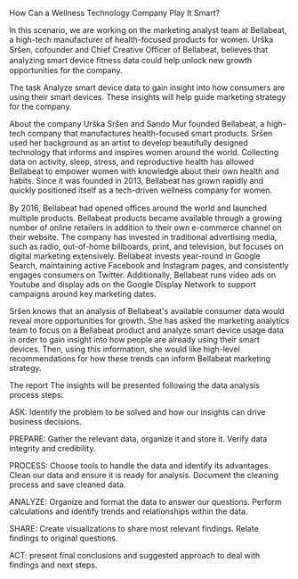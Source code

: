 How Can a Wellness Technology Company Play It Smart?

In this scenario, we are working on the marketing analyst team at Bellabeat, a high-tech manufacturer of health-focused products for women. Urška Sršen, cofounder and Chief Creative Oﬃcer of Bellabeat, believes that analyzing smart device ﬁtness data could help unlock new growth opportunities for the company.

The task
Analyze smart device data to gain insight into how consumers are using their smart devices. These insights will help guide marketing strategy for the company.

About the company
Urška Sršen and Sando Mur founded Bellabeat, a high-tech company that manufactures health-focused smart products. Sršen used her background as an artist to develop beautifully designed technology that informs and inspires women around the world. Collecting data on activity, sleep, stress, and reproductive health has allowed Bellabeat to empower women with knowledge about their own health and habits. Since it was founded in 2013, Bellabeat has grown rapidly and quickly positioned itself as a tech-driven wellness company for women.

By 2016, Bellabeat had opened oﬃces around the world and launched multiple products. Bellabeat products became available through a growing number of online retailers in addition to their own e-commerce channel on their website. The company has invested in traditional advertising media, such as radio, out-of-home billboards, print, and television, but focuses on digital marketing extensively. Bellabeat invests year-round in Google Search, maintaining active Facebook and Instagram pages, and consistently engages consumers on Twitter. Additionally, Bellabeat runs video ads on Youtube and display ads on the Google Display Network to support campaigns around key marketing dates.

Sršen knows that an analysis of Bellabeat's available consumer data would reveal more opportunities for growth. She has asked the marketing analytics team to focus on a Bellabeat product and analyze smart device usage data in order to gain insight into how people are already using their smart devices. Then, using this information, she would like high-level recommendations for how these trends can inform Bellabeat marketing strategy.

The report
The insights will be presented following the data analysis process steps:

ASK: Identify the problem to be solved and how our insights can drive business decisions.

PREPARE: Gather the relevant data, organize it and store it. Verify data integrity and credibility.

PROCESS: Choose tools to handle the data and identify its advantages. Clean our data and ensure it is ready for analysis. Document the cleaning process and save cleaned data.

ANALYZE: Organize and format the data to answer our questions. Perform calculations and identify trends and relationships within the data.

SHARE: Create visualizations to share most relevant findings. Relate findings to original questions.

ACT: present final conclusions and suggested approach to deal with findings and next steps.
